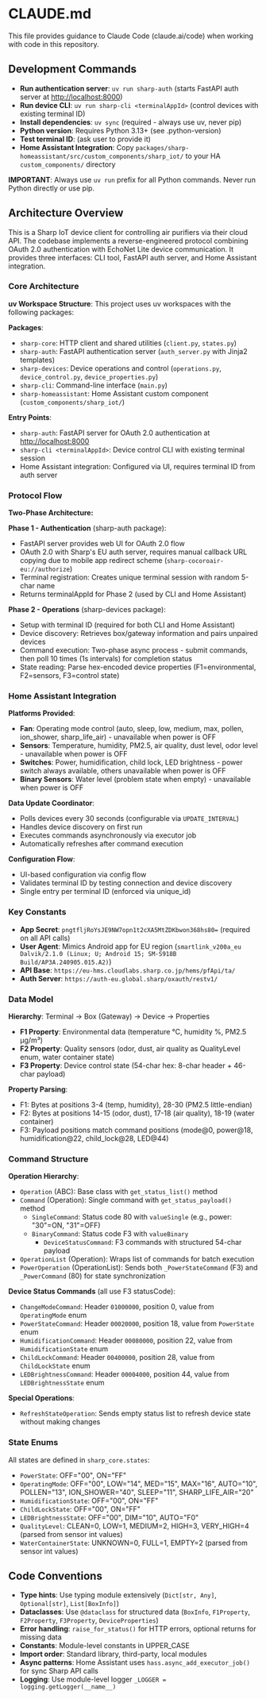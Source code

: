 # CLAUDE.md

This file provides guidance to Claude Code (claude.ai/code) when working with code in this repository.

## Development Commands

- **Run authentication server**: `uv run sharp-auth` (starts FastAPI auth server at <http://localhost:8000>)
- **Run device CLI**: `uv run sharp-cli <terminalAppId>` (control devices with existing terminal ID)
- **Install dependencies**: `uv sync` (required - always use uv, never pip)
- **Python version**: Requires Python 3.13+ (see .python-version)
- **Test terminal ID**: (ask user to provide it)
- **Home Assistant Integration**: Copy `packages/sharp-homeassistant/src/custom_components/sharp_iot/` to your HA `custom_components/` directory

**IMPORTANT**: Always use `uv run` prefix for all Python commands. Never run Python directly or use pip.

## Architecture Overview

This is a Sharp IoT device client for controlling air purifiers via their cloud API. The codebase implements a reverse-engineered protocol combining OAuth 2.0 authentication with EchoNet Lite device communication. It provides three interfaces: CLI tool, FastAPI auth server, and Home Assistant integration.

### Core Architecture

**uv Workspace Structure**: This project uses uv workspaces with the following packages:

**Packages**:

- `sharp-core`: HTTP client and shared utilities (`client.py`, `states.py`)
- `sharp-auth`: FastAPI authentication server (`auth_server.py` with Jinja2 templates)
- `sharp-devices`: Device operations and control (`operations.py`, `device_control.py`, `device_properties.py`)
- `sharp-cli`: Command-line interface (`main.py`)
- `sharp-homeassistant`: Home Assistant custom component (`custom_components/sharp_iot/`)

**Entry Points**:

- `sharp-auth`: FastAPI server for OAuth 2.0 authentication at <http://localhost:8000>
- `sharp-cli <terminalAppId>`: Device control CLI with existing terminal session
- Home Assistant integration: Configured via UI, requires terminal ID from auth server

### Protocol Flow

**Two-Phase Architecture:**

**Phase 1 - Authentication** (sharp-auth package):

- FastAPI server provides web UI for OAuth 2.0 flow
- OAuth 2.0 with Sharp's EU auth server, requires manual callback URL copying due to mobile app redirect scheme (`sharp-cocoroair-eu://authorize`)
- Terminal registration: Creates unique terminal session with random 5-char name
- Returns terminalAppId for Phase 2 (used by CLI and Home Assistant)

**Phase 2 - Operations** (sharp-devices package):

- Setup with terminal ID (required for both CLI and Home Assistant)
- Device discovery: Retrieves box/gateway information and pairs unpaired devices
- Command execution: Two-phase async process - submit commands, then poll 10 times (1s intervals) for completion status
- State reading: Parse hex-encoded device properties (F1=environmental, F2=sensors, F3=control state)

### Home Assistant Integration

**Platforms Provided**:

- **Fan**: Operating mode control (auto, sleep, low, medium, max, pollen, ion_shower, sharp_life_air) - unavailable when power is OFF
- **Sensors**: Temperature, humidity, PM2.5, air quality, dust level, odor level - unavailable when power is OFF
- **Switches**: Power, humidification, child lock, LED brightness - power switch always available, others unavailable when power is OFF
- **Binary Sensors**: Water level (problem state when empty) - unavailable when power is OFF

**Data Update Coordinator**:

- Polls devices every 30 seconds (configurable via `UPDATE_INTERVAL`)
- Handles device discovery on first run
- Executes commands asynchronously via executor job
- Automatically refreshes after command execution

**Configuration Flow**:

- UI-based configuration via config flow
- Validates terminal ID by testing connection and device discovery
- Single entry per terminal ID (enforced via unique_id)

### Key Constants

- **App Secret**: `pngtfljRoYsJE9NW7opn1t2cXA5MtZDKbwon368hs80=` (required on all API calls)
- **User Agent**: Mimics Android app for EU region (`smartlink_v200a_eu Dalvik/2.1.0 (Linux; U; Android 15; SM-S918B Build/AP3A.240905.015.A2)`)
- **API Base**: `https://eu-hms.cloudlabs.sharp.co.jp/hems/pfApi/ta/`
- **Auth Server**: `https://auth-eu.global.sharp/oxauth/restv1/`

### Data Model

**Hierarchy**: Terminal → Box (Gateway) → Device → Properties

- **F1 Property**: Environmental data (temperature °C, humidity %, PM2.5 μg/m³)
- **F2 Property**: Quality sensors (odor, dust, air quality as QualityLevel enum, water container state)
- **F3 Property**: Device control state (54-char hex: 8-char header + 46-char payload)

**Property Parsing**:

- F1: Bytes at positions 3-4 (temp, humidity), 28-30 (PM2.5 little-endian)
- F2: Bytes at positions 14-15 (odor, dust), 17-18 (air quality), 18-19 (water container)
- F3: Payload positions match command positions (mode@0, power@18, humidification@22, child_lock@28, LED@44)

### Command Structure

**Operation Hierarchy**:

- `Operation` (ABC): Base class with `get_status_list()` method
- `Command` (Operation): Single command with `get_status_payload()` method
  - `SingleCommand`: Status code 80 with `valueSingle` (e.g., power: "30"=ON, "31"=OFF)
  - `BinaryCommand`: Status code F3 with `valueBinary`
    - `DeviceStatusCommand`: F3 commands with structured 54-char payload
- `OperationList` (Operation): Wraps list of commands for batch execution
- `PowerOperation` (OperationList): Sends both `_PowerStateCommand` (F3) and `_PowerCommand` (80) for state synchronization

**Device Status Commands** (all use F3 statusCode):

- `ChangeModeCommand`: Header `01000000`, position 0, value from `OperatingMode` enum
- `PowerStateCommand`: Header `00020000`, position 18, value from `PowerState` enum
- `HumidificationCommand`: Header `00080000`, position 22, value from `HumidificationState` enum
- `ChildLockCommand`: Header `00400000`, position 28, value from `ChildLockState` enum
- `LEDBrightnessCommand`: Header `00004000`, position 44, value from `LEDBrightnessState` enum

**Special Operations**:

- `RefreshStateOperation`: Sends empty status list to refresh device state without making changes

### State Enums

All states are defined in `sharp_core.states`:

- `PowerState`: OFF="00", ON="FF"
- `OperatingMode`: OFF="00", LOW="14", MED="15", MAX="16", AUTO="10", POLLEN="13", ION_SHOWER="40", SLEEP="11", SHARP_LIFE_AIR="20"
- `HumidificationState`: OFF="00", ON="FF"
- `ChildLockState`: OFF="00", ON="FF"
- `LEDBrightnessState`: OFF="00", DIM="10", AUTO="F0"
- `QualityLevel`: CLEAN=0, LOW=1, MEDIUM=2, HIGH=3, VERY_HIGH=4 (parsed from sensor int values)
- `WaterContainerState`: UNKNOWN=0, FULL=1, EMPTY=2 (parsed from sensor int values)

## Code Conventions

- **Type hints**: Use typing module extensively (`Dict[str, Any]`, `Optional[str]`, `List[BoxInfo]`)
- **Dataclasses**: Use `@dataclass` for structured data (`BoxInfo`, `F1Property`, `F2Property`, `F3Property`, `DeviceProperties`)
- **Error handling**: `raise_for_status()` for HTTP errors, optional returns for missing data
- **Constants**: Module-level constants in UPPER_CASE
- **Import order**: Standard library, third-party, local modules
- **Async patterns**: Home Assistant uses `hass.async_add_executor_job()` for sync Sharp API calls
- **Logging**: Use module-level logger `_LOGGER = logging.getLogger(__name__)`
